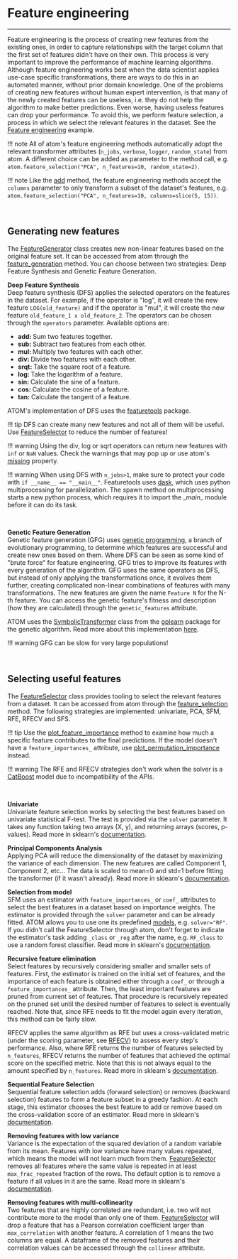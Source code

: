 # Feature engineering
---------------------

Feature engineering is the process of creating new features from the
existing ones, in order to capture relationships with the target
column that the first set of features didn't have on their own. This
process is very important to improve the performance of machine learning
algorithms. Although feature engineering works best when the data 
scientist applies use-case specific transformations, there are ways to
do this in an automated manner, without prior domain knowledge. One of
the problems of creating new features without human expert intervention,
is that many of the newly created features can be useless, i.e. they do
not help the algorithm to make better predictions. Even worse, having
useless features can drop your performance. To avoid this, we perform
feature selection, a process in which we select the relevant features 
in the dataset. See the [Feature engineering](../../examples/feature_engineering)
example.

!!! note
    All of atom's feature engineering methods automatically adopt the relevant
    transformer attributes (`n_jobs`, `verbose`, `logger`, `random_state`) from
    atom. A different choice can be added as parameter to the method call,
    e.g. `atom.feature_selection("PCA", n_features=10, random_state=2)`.

!!! note
    Like the [add](../../API/ATOM/atomclassifier/#add) method, the feature engineering
    methods accept the `columns` parameter to only transform a subset of the
    dataset's features, e.g. `atom.feature_selection("PCA", n_features=10, columns=slice(5, 15))`.

<br>

## Generating new features

The [FeatureGenerator](../../API/feature_engineering/feature_generator)
class creates new non-linear features based on the original feature
set. It can be accessed from atom through the [feature_generation](../../API/ATOM/atomclassifier/#feature-generation)
method. You can choose between two strategies: Deep Feature Synthesis
and Genetic Feature Generation.


**Deep Feature Synthesis**<br>
Deep feature synthesis (DFS) applies the selected operators on the
features in the dataset. For example, if the operator is "log",
it will create the new feature `LOG(old_feature)` and if the
operator is "mul", it will create the new feature `old_feature_1 x old_feature_2`.
The operators can be chosen through the `operators` parameter.
Available options are:
<ul>
<li><b>add: </b>Sum two features together.</li>
<li><b>sub: </b>Subtract two features from each other.</li>
<li><b>mul: </b>Multiply two features with each other.</li>
<li><b>div: </b>Divide two features with each other.</li>
<li><b>srqt: </b>Take the square root of a feature.</li>
<li><b>log: </b>Take the logarithm of a feature.</li>
<li><b>sin: </b>Calculate the sine of a feature.</li>
<li><b>cos: </b>Calculate the cosine of a feature.</li>
<li><b>tan: </b>Calculate the tangent of a feature.</li>
</ul>

ATOM's implementation of DFS uses the [featuretools](https://www.featuretools.com/) package.

!!! tip
    DFS can create many new features and not all of them will be useful.
    Use [FeatureSelector](./../../API/feature_engineering/feature_selector)
    to reduce the number of features!

!!! warning
    Using the div, log or sqrt operators can return new features with
    `inf` or `NaN` values. Check the warnings that may pop up or use
    atom's [missing](/../../API/ATOM/atomclassifier/#properties) property.

!!! warning
    When using DFS with `n_jobs>1`, make sure to protect your code with
    `if __name__ == "__main__"`. Featuretools uses [dask](https://dask.org/),
    which uses python multiprocessing for parallelization. The spawn
    method on multiprocessing starts a new python process, which requires
    it to import the \__main__ module before it can do its task.

<br>

**Genetic Feature Generation**<br>
Genetic feature generation (GFG) uses [genetic programming](https://en.wikipedia.org/wiki/Genetic_programming),
a branch of evolutionary programming, to determine which features
are successful and create new ones based on them. Where DFS can be
seen as some kind of "brute force" for feature engineering, GFG tries
to improve its features with every generation of the algorithm. GFG
uses the same operators as DFS, but instead of only applying the
transformations once, it evolves them further, creating complicated
non-linear combinations of features with many transformations. The
new features are given the name `Feature N` for the N-th feature. You
can access the genetic feature's fitness and description (how they are
calculated) through the `genetic_features` attribute.

ATOM uses the [SymbolicTransformer](https://gplearn.readthedocs.io/en/stable/reference.html#symbolic-transformer)
 class from the [gplearn](https://gplearn.readthedocs.io/en/stable/index.html)
 package for the genetic algorithm. Read more about this implementation
 [here](https://gplearn.readthedocs.io/en/stable/intro.html#transformer).

!!! warning
    GFG can be slow for very large populations!

<br>

## Selecting useful features

The [FeatureSelector](../../API/feature_engineering/feature_selector) class
provides tooling to select the relevant features from a dataset. It can
be accessed from atom through the [feature_selection](../../API/ATOM/atomclassifier/#feature-selection)
method. The following strategies are implemented: univariate, PCA, SFM,
RFE, RFECV and SFS.

!!! tip
    Use the [plot_feature_importance](../../API/plots/plot_feature_importance)
    method to examine how much a specific feature contributes to the
    final predictions. If the model doesn't have a `feature_importances_`
    attribute, use [plot_permutation_importance](../../API/plots/plot_permutation_importance) instead.

!!! warning
    The RFE and RFECV strategies don't work when the solver is a 
    [CatBoost](https://catboost.ai/) model due to incompatibility
    of the APIs.

<br>

<a name="univariate"></a>
**Univariate**<br>
Univariate feature selection works by selecting the best features based
on univariate statistical F-test. The test is provided via the `solver`
parameter. It takes any function taking two arrays (X, y), and returning
arrays (scores, p-values). Read more in sklearn's [documentation](https://scikit-learn.org/stable/modules/feature_selection.html#univariate-feature-selection).


<a name="pca"></a>
**Principal Components Analysis**<br>
Applying PCA will reduce the dimensionality of the dataset by maximizing
the variance of each dimension. The new features are called Component
1, Component 2, etc... The data is scaled to mean=0 and std=1 before
fitting the transformer (if it wasn't already). Read more in sklearn's [documentation](https://scikit-learn.org/stable/modules/decomposition.html#pca).


<a name="sfm"></a>
**Selection from model**<br>
SFM uses an estimator with `feature_importances_` or `coef_` attributes
to select the best features in a dataset based on importance weights.
The estimator is provided through the `solver` parameter and can be
already fitted. ATOM allows you to use one its predefined [models](#models),
e.g. `solver="RF"`. If you didn't call the FeatureSelector through atom,
don't forget to indicate the estimator's task adding `_class` or `_reg`
after the name, e.g. `RF_class` to use a random forest classifier. Read
more in sklearn's [documentation](https://scikit-learn.org/stable/modules/feature_selection.html#feature-selection-using-selectfrommodel).


<a name="rfe"></a>
**Recursive feature elimination**<br>
Select features by recursively considering smaller and smaller sets of
features. First, the estimator is trained on the initial set of features,
and the importance of each feature is obtained either through a `coef_`
or through a `feature_importances_` attribute. Then, the least important
features are pruned from current set of features. That procedure is
recursively repeated on the pruned set until the desired number of
features to select is eventually reached. Note that, since RFE needs to
fit the model again every iteration, this method can be fairly slow.

RFECV applies the same algorithm as RFE but uses a cross-validated metric
(under the scoring parameter, see [RFECV](https://scikit-learn.org/stable/modules/generated/sklearn.feature_selection.RFECV.html#sklearn.feature_selection.RFECV))
to assess every step's performance. Also, where RFE returns the number
of features selected by `n_features`, RFECV returns the number of
features that achieved the optimal score on the specified metric. Note
that this is not always equal to the amount specified by `n_features`.
Read more in sklearn's [documentation](https://scikit-learn.org/stable/modules/feature_selection.html#recursive-feature-elimination).


<a name="sfs"></a>
**Sequential Feature Selection**<br>
Sequential feature selection adds (forward selection) or removes (backward
selection) features to form a feature subset in a greedy fashion. At each
stage, this estimator chooses the best feature to add or remove based on
the cross-validation score of an estimator. Read more in sklearn's [documentation](https://scikit-learn.org/stable/modules/feature_selection.html#sequential-feature-selection).


**Removing features with low variance**<br>
Variance is the expectation of the squared deviation of a random
variable from its mean. Features with low variance have many values
repeated, which means the model will not learn much from them.
[FeatureSelector](../../API/feature_engineering/feature_selector) removes
all features where the same value is repeated in at least
`max_frac_repeated` fraction of the rows. The default option is to
remove a feature if all values in it are the same. Read more in sklearn's [documentation](https://scikit-learn.org/stable/modules/feature_selection.html#removing-features-with-low-variance).


**Removing features with multi-collinearity**<br>
Two features that are highly correlated are redundant, i.e. two will
not contribute more to the model than only one of them.
[FeatureSelector](../../API/feature_engineering/feature_selector) will
drop a feature that has a Pearson correlation coefficient larger than
`max_correlation` with another feature. A correlation of 1 means the
two columns are equal. A dataframe of the removed features and their
correlation values can be accessed through the `collinear` attribute.
